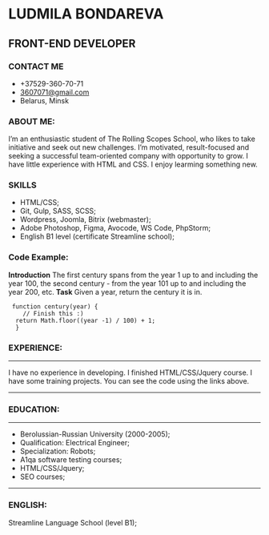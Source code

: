 # LUDMILA BONDAREVA
## FRONT-END DEVELOPER
### CONTACT ME
* +37529-360-70-71
* 3607071@gmail.com
* Belarus, Minsk
### ABOUT ME:
 I’m an enthusiastic student of The Rolling Scopes School, who likes to take initiative and seek out new challenges. I’m motivated, result-focused and seeking a successful team-oriented company with opportunity to grow. I have little experience with HTML and CSS. I enjoy learming something new.
### SKILLS
* HTML/CSS;
* Git, Gulp, SASS, SCSS;
* Wordpress, Joomla, Bitrix (webmaster);
* Adobe Photoshop, Figma, Avocode, WS Code, PhpStorm;
* English B1 level (certificate Streamline school);
### Code Example:
**Introduction**
The first century spans from the year 1 up to and including the year 100, the second century - from the year 101 up to and including the year 200, etc.
**Task**
Given a year, return the century it is in.
```
 function century(year) {
    // Finish this :)
  return Math.floor((year -1) / 100) + 1;
  }
  ```
  ### EXPERIENCE:
  ***
  I have no experience in developing. I finished HTML/CSS/Jquery course. I have some training projects. You can see the code using the links above.
  ***
  ### EDUCATION:
  ***
  * Berolussian-Russian University (2000-2005);
  * Qualification: Electrical Engineer;
  * Specialization: Robots;
  * A1qa software testing courses;
  * HTML/CSS/Jquery;
  * SEO courses;
  ***
  ### ENGLISH:
  Streamline Language School (level B1);